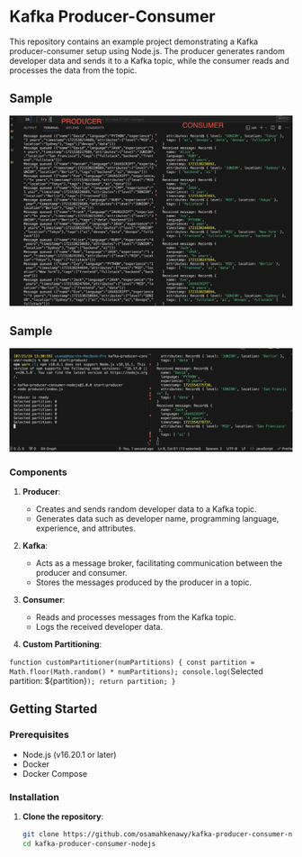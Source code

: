 # Kafka Producer-Consumer

This repository contains an example project demonstrating a Kafka producer-consumer setup using Node.js. The producer generates random developer data and sends it to a Kafka topic, while the consumer reads and processes the data from the topic.

## Sample

![Kafka Producer-Consumer Architecture](sample.png)

## Sample

![Kafka Producer-Consumer Architecture Custom Partition](addCustomPartiton.png)

### Components

1. **Producer**:
   - Creates and sends random developer data to a Kafka topic.
   - Generates data such as developer name, programming language, experience, and attributes.

2. **Kafka**:
   - Acts as a message broker, facilitating communication between the producer and consumer.
   - Stores the messages produced by the producer in a topic.

3. **Consumer**:
   - Reads and processes messages from the Kafka topic.
   - Logs the received developer data.

4. **Custom Partitioning**:


`function customPartitioner(numPartitions) {
  const partition = Math.floor(Math.random() * numPartitions);
  console.log(`Selected partition: ${partition}`);
  return partition;
}`

## Getting Started

### Prerequisites

- Node.js (v16.20.1 or later)
- Docker
- Docker Compose

### Installation

1. **Clone the repository**:
   ```sh
   git clone https://github.com/osamahkenawy/kafka-producer-consumer-nodejs.git
   cd kafka-producer-consumer-nodejs

